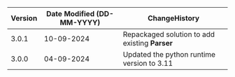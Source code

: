  **Version** | **Date Modified (DD-MM-YYYY)**| **ChangeHistory**                                                                         |
|------------|-------------------------------|-------------------------------------------------------------------------------------------|
| 3.0.1      | 10-09-2024                    | Repackaged solution to add existing **Parser**                                               |
| 3.0.0      | 04-09-2024                    | Updated the python runtime version to 3.11                                                |
